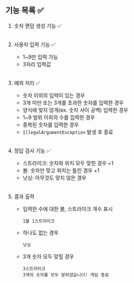 ## 기능 목록 ✅
 
1. 숫자 랜덤 생성 기능 ✅<br/><br/>

2. 사용자 입력 기능 ✅
   - 1~9만 입력 가능
   - 3자리 입력값
<br/><br/>
   
3. 예외 처리 ✅
   - 숫자 이외의 입력이 있는 경우
   - 3개 미만 또는 3개를 초과한 숫자를 입력한 경우
   - 양식에 맞지 않게(ex. 숫자 사이 공백) 입력한 경우
   - 1~9 범위 이외의 수를 입력한 경우
   - 중복된 숫자를 입력한 경우
   - `IllegalArgumentException` 발생 후 종료
<br/><br/>
4. 정답 검사 기능 ✅
   
   - 스트라이크: 숫자와 위치 모두 맞힌 경우 +1
   - 볼: 숫자만 맞고 위치는 틀린 경우 +1
   - 낫싱: 아무것도 맞지 않은 경우
<br/><br/>
5. 결과 출력 

   - 입력한 수에 대한 볼, 스트라이크 개수 표시

      ```
      1볼 1스트라이크
      ```
    
   - 하나도 없는 경우
      ```
      낫싱
      ```
   
   - 3개 숫자 모두 맞힐 경우
      ```
      3스트라이크
      3개의 숫자를 모두 맞히셨습니다! 게임 종료
      ```